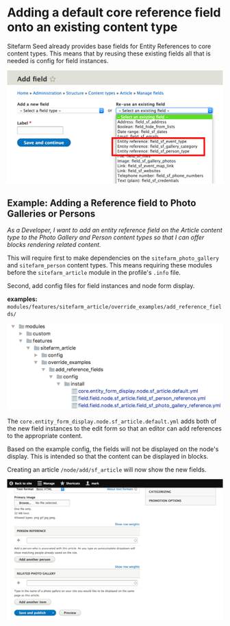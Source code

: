 # Adding a default core reference field onto an existing content type

Sitefarm Seed already provides base fields for Entity References to core content
types. This means that by reusing these existing fields all that is needed is
config for field instances.

![Screenshot of reusing entity reference dropdown](images/reuse-entity-reference-fields.png)

## Example: Adding a Reference field to Photo Galleries or Persons

*As a Developer, I want to add an entity reference field on the Article content
type to the Photo Gallery and Person content types so that I can offer blocks
rendering related content.*

This will require first to make dependencies on the `sitefarm_photo_gallery`
and `sitefarm_person` content types. This means requiring these modules before
the `sitefarm_article` module in the profile's `.info` file.

Second, add config files for field instances and node form display. 

**examples:** `modules/features/sitefarm_article/override_examples/add_reference_fields/`

![Screenshot of file structure to example config files](images/reference-config-examples.png)

The `core.entity_form_display.node.sf_article.default.yml` adds both of the
new field instances to the edit form so that an editor can add references to the
appropriate content.

Based on the example config, the fields will not be displayed on the node's
display. This is intended so that the content can be displayed in blocks.

Creating an article `/node/add/sf_article` will now show the new fields.

![Screenshot of Article add form with new reference fields](images/form-showing-new-reference-fields.png)
